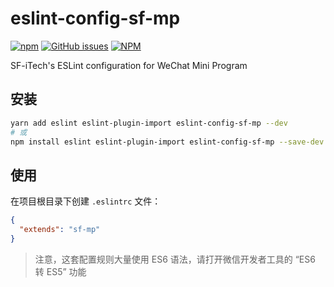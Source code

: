 # eslint-config-sf-mp

[![npm](https://img.shields.io/npm/v/eslint-config-sf-mp.svg?style=flat-square)](https://www.npmjs.com/package/eslint-config-sf-mp)
[![GitHub issues](https://img.shields.io/github/issues/pengtikui/eslint-config-sf-mp.svg?style=flat-square)](https://github.com/pengtikui/eslint-config-sf-mp/issues)
[![NPM](https://img.shields.io/npm/l/eslint-config-sf-mp.svg?style=flat-square)](https://github.com/pengtikui/eslint-config-sf-mp/blob/master/LICENSE)

SF-iTech's ESLint configuration for WeChat Mini Program

## 安装

```bash
yarn add eslint eslint-plugin-import eslint-config-sf-mp --dev
# 或
npm install eslint eslint-plugin-import eslint-config-sf-mp --save-dev
```

## 使用

在项目根目录下创建 `.eslintrc` 文件：

```json
{
  "extends": "sf-mp"
}
```

> 注意，这套配置规则大量使用 ES6 语法，请打开微信开发者工具的 “ES6 转 ES5” 功能
